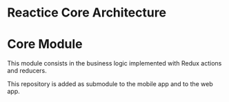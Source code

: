 # Reactice Core Architecture 

# Core Module

This module consists in the business logic implemented with Redux actions and reducers.

This repository is added as submodule to the mobile app and to the web app.


